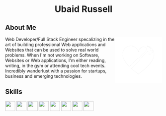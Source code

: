 <h1 align='center'>
    Ubaid Russell
</h1>
<h2> About Me</h2>
<img width="30%" align="right" alt="Github" src="https://github.com/UbaidRussell/ubaidrussell.github.io/blob/95c6ca0369814b211bd000dc7014a0bfe17ada42/img/inverted%20heart.png" />
<p >
    Web Developer/Full Stack Engineer specalizing in the art of building professional Web applications and Websites that can be used to solve real world problems. When I'm not working on Software, Websites or Web applications, I'm either reading, writing, in the gym or attending cool tech events. Incredibly wanderlust with a passion for startups, business and emerging technologies. 
</p>
<h2> Skills </h2>
<a href= https://github.com/UbaidRussell?tab=repositories&q=&type=&language=reactjs&sort=><img width ='32px' height='32px' src ='https://raw.githubusercontent.com/rahulbanerjee26/githubAboutMeGenerator/main/icons/reactjs.svg'></a>
<a href= https://github.com/UbaidRussell?tab=repositories&q=&type=&language=javascript&sort=><img width ='32px' height='32px' src ='https://raw.githubusercontent.com/rahulbanerjee26/githubAboutMeGenerator/main/icons/javascript.svg'></a>
<a href= https://github.com/UbaidRussell?tab=repositories&q=&type=&language=html&sort=><img width ='32px' height='32px' src ='https://raw.githubusercontent.com/rahulbanerjee26/githubAboutMeGenerator/main/icons/html.svg'></a>
<a href= https://github.com/UbaidRussell?tab=repositories&q=&type=&language=css&sort=><img width ='32px' height='32px' src ='https://raw.githubusercontent.com/rahulbanerjee26/githubAboutMeGenerator/main/icons/css.svg'></a>
<a href= https://github.com/UbaidRussell?tab=repositories&q=&type=&language=mongodb&sort=><img width ='32px' height='32px' src ='https://raw.githubusercontent.com/rahulbanerjee26/githubAboutMeGenerator/main/icons/mongodb.svg'></a>
<a href= https://github.com/UbaidRussell?tab=repositories&q=&type=&language=express&sort=><img width ='32px' height='32px' src ='https://raw.githubusercontent.com/rahulbanerjee26/githubAboutMeGenerator/main/icons/express.svg'></a>
<a href= https://github.com/UbaidRussell?tab=repositories&q=&type=&language=git&sort=><img width ='32px' height='32px' src ='https://raw.githubusercontent.com/rahulbanerjee26/githubAboutMeGenerator/main/icons/git.svg'></a>
<a href= https://github.com/UbaidRussell?tab=repositories&q=&type=&language=github&sort=><img width ='32px' height='32px' src ='https://raw.githubusercontent.com/rahulbanerjee26/githubAboutMeGenerator/main/icons/github.svg'></a>